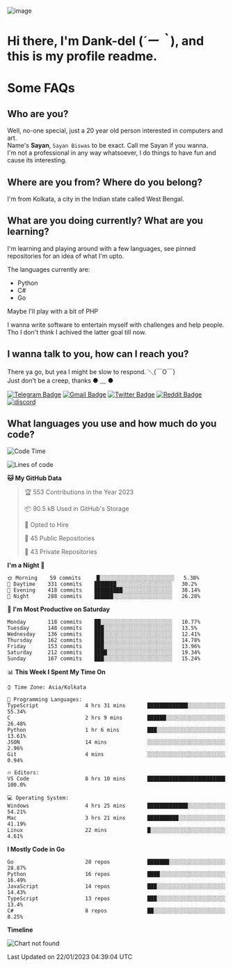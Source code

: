 ![image](https://user-images.githubusercontent.com/63096193/125182844-29f20800-e22f-11eb-8dc9-b0f2d29647bb.png)

# **Hi there, I'm Dank-del (*´ー｀*), and this is my profile readme.**
<!--  [![Profile views](https://gpvc.arturio.dev/dank-del)](https://github.com/dank-del) -->
# Some FAQs

## **Who are you?**

Well, no-one special, just a 20 year old person interested in computers and art. \
Name's **Sayan**, `Sayan Biswas` to be exact. Call me Sayan if you wanna. \
I'm not a professional in any way whatsoever, I do things to have fun and cause its interesting.

## **Where are you from? Where do you belong?**

I'm from Kolkata, a city in the Indian state called West Bengal.

## **What are you doing currently? What are you learning?**

I'm learning and playing around with a few languages, see pinned repositories for an idea of what I'm upto.

The languages currently are:

- Python
- C#
- Go

Maybe I'll play with a bit of PHP

I wanna write software to entertain myself with challenges and help people. \
Tho I don't think I achived the latter goal till now.

<!--## **Eww, I see a weeb profile.**

Can't help it, it's the best way to hide my face on this account
> Why do people hate weebs .-.

## **Cool, what more interests you?**

My interests are quite, weird. They're scattered all over the place. \
I've been fascinated by music and have studied it since the age of 6, I've performed on stage and on air but yeah now I've been away from that. I specialize in key instruments. \
Another thing that interests me is Media Production, aka, working with audio, video and broadcasting media.

> I just like art in general. also feeds the reason of me being obsessed with Japanese drawings (⋟ ﹏ ⋞)-->

## **I wanna talk to you, how can I reach you?**

There ya go, but yea I might be slow to respond. ＼(￣O￣) \
Just don't be a creep, thanks ● ﹏ ●

[![Telegram Badge](https://img.shields.io/badge/-dank_as_fuck-1ca0f1?style=flat-square&logo=telegram&logoColor=white&link=https://t.me/dank_as_fuck)](https://t.me/dank_as_fuck)
[![Gmail Badge](https://img.shields.io/badge/-sayan@asia.com-c14438?style=flat-square&logo=Gmail&logoColor=white&link=mailto:sayan@asia.com)](mailto:sayan@asia.com)
[![Twitter Badge](https://img.shields.io/twitter/follow/TheDankDel?style=social)](https://twitter.com/TheDankDel)
[![Reddit Badge](https://img.shields.io/reddit/user-karma/combined/dank_as_fuck_?style=social)](https://www.reddit.com/user/dank_as_fuck_/)
[![discord](https://discord-md-badge.vercel.app/api/shield/506536929152466945?style=social)](https://discordapp.com/users/506536929152466945)

## **What languages you use and how much do you code?**

<!--START_SECTION:waka-->
![Code Time](http://img.shields.io/badge/Code%20Time-1%2C017%20hrs%2037%20mins-blue)

![Lines of code](https://img.shields.io/badge/From%20Hello%20World%20I%27ve%20Written-1%20Million%20lines%20of%20code-blue)

**🐱 My GitHub Data** 

> 🏆 553 Contributions in the Year 2023
 > 
> 📦 90.5 kB Used in GitHub's Storage 
 > 
> 💼 Opted to Hire
 > 
> 📜 45 Public Repositories 
 > 
> 🔑 43 Private Repositories  
 > 
**I'm a Night 🦉** 

```text
🌞 Morning    59 commits     █░░░░░░░░░░░░░░░░░░░░░░░░   5.38% 
🌆 Daytime    331 commits    ███████░░░░░░░░░░░░░░░░░░   30.2% 
🌃 Evening    418 commits    █████████░░░░░░░░░░░░░░░░   38.14% 
🌙 Night      288 commits    ██████░░░░░░░░░░░░░░░░░░░   26.28%

```
📅 **I'm Most Productive on Saturday** 

```text
Monday       118 commits    ██░░░░░░░░░░░░░░░░░░░░░░░   10.77% 
Tuesday      148 commits    ███░░░░░░░░░░░░░░░░░░░░░░   13.5% 
Wednesday    136 commits    ███░░░░░░░░░░░░░░░░░░░░░░   12.41% 
Thursday     162 commits    ███░░░░░░░░░░░░░░░░░░░░░░   14.78% 
Friday       153 commits    ███░░░░░░░░░░░░░░░░░░░░░░   13.96% 
Saturday     212 commits    ████░░░░░░░░░░░░░░░░░░░░░   19.34% 
Sunday       167 commits    ███░░░░░░░░░░░░░░░░░░░░░░   15.24%

```


📊 **This Week I Spent My Time On** 

```text
⌚︎ Time Zone: Asia/Kolkata

💬 Programming Languages: 
TypeScript               4 hrs 31 mins       █████████████░░░░░░░░░░░░   55.34% 
C                        2 hrs 9 mins        ██████░░░░░░░░░░░░░░░░░░░   26.48% 
Python                   1 hr 6 mins         ███░░░░░░░░░░░░░░░░░░░░░░   13.61% 
JSON                     14 mins             ░░░░░░░░░░░░░░░░░░░░░░░░░   2.96% 
Git                      4 mins              ░░░░░░░░░░░░░░░░░░░░░░░░░   0.94%

🔥 Editors: 
VS Code                  8 hrs 10 mins       █████████████████████████   100.0%

💻 Operating System: 
Windows                  4 hrs 25 mins       █████████████░░░░░░░░░░░░   54.21% 
Mac                      3 hrs 21 mins       ██████████░░░░░░░░░░░░░░░   41.19% 
Linux                    22 mins             █░░░░░░░░░░░░░░░░░░░░░░░░   4.61%

```

**I Mostly Code in Go** 

```text
Go                       28 repos            ███████░░░░░░░░░░░░░░░░░░   28.87% 
Python                   16 repos            ████░░░░░░░░░░░░░░░░░░░░░   16.49% 
JavaScript               14 repos            ███░░░░░░░░░░░░░░░░░░░░░░   14.43% 
TypeScript               13 repos            ███░░░░░░░░░░░░░░░░░░░░░░   13.4% 
C#                       8 repos             ██░░░░░░░░░░░░░░░░░░░░░░░   8.25%

```


**Timeline**

![Chart not found](https://raw.githubusercontent.com/Dank-del/Dank-del/main/charts/bar_graph.png) 


 Last Updated on 22/01/2023 04:39:04 UTC
<!--END_SECTION:waka-->

<!--## **Can I stalk your spotify?**

Um sure.

![OwO Spotify](https://spotify-recently-played-readme.vercel.app/api?user=31fdrsslnr7nvq4ytqwtw7c4rxfm&count=5)-->
